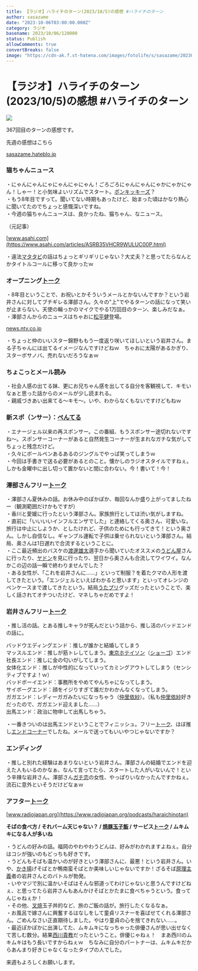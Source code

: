 ```yaml
---
title: 【ラジオ】ハライチのターン(2023/10/5)の感想 #ハライチのターン
author: sasazame
date: "2023-10-06T03:00:00.000Z"
category: ラジオ
basename: 2023/10/06/120000
status: Publish
allowComments: true
convertBreaks: false
image: "https://cdn-ak.f.st-hatena.com/images/fotolife/s/sasazame/20230728/20230728131236.png"
---
```

# 【ラジオ】ハライチのターン(2023/10/5)の感想 #ハライチのターン

![](https://cdn-ak.f.st-hatena.com/images/fotolife/s/sasazame/20230728/20230728131236.png)

367回目のターンの感想です。

<!-- Extended Body -->

先週の感想はこちら [](https://sasazame.hateblo.jp/entry/2023/09/09/142302)

[sasazame.hateblo.jp](https://sasazame.hateblo.jp/entry/2023/09/29/120000)

### 猫ちゃんニュース

・にゃんにゃんにゃにゃんにゃにゃん！ごろごろにゃんにゃんにゃかにゃかにゃん！しゃー！と小気味よいリズムでスタート。[ポンキッキーズ](https://d.hatena.ne.jp/keyword/%A5%DD%A5%F3%A5%AD%A5%C3%A5%AD%A1%BC%A5%BA)？  
・もう8年目ですって。聞いてない時期もあったけど、始まった頃はかなり熱心に聞いてたのでちょっと感慨深いですね。  
・今週の猫ちゃんニュースは、良かったね、猫ちゃん、なニュース。

（元記事）

[www.asahi.com](https://www.asahi.com/articles/ASRB35VHCR9WULUC00P.html)

・違法[マタタビ](https://d.hatena.ne.jp/keyword/%A5%DE%A5%BF%A5%BF%A5%D3)の話はちょっとギリギリじゃない？大丈夫？と思ってたらなんとかタイトルコールに移って良かったｗ

### オープニング[トーク](https://d.hatena.ne.jp/keyword/%A5%C8%A1%BC%A5%AF)

・8年目ということで、お祝いとかそういうメールとかないんですか？という岩井さんに対してブチギレる澤部さん。久々の"上"でやるターンの話になって笑いが止まらない。天使の輪っかのマイクでやる1万回目のターン、楽しみだなぁ。  
・澤部さんからのニュースはちゃおに[松平健](https://d.hatena.ne.jp/keyword/%BE%BE%CA%BF%B7%F2)登場。

[news.ntv.co.jp](https://news.ntv.co.jp/category/culture/d5a40c1e23bd4d2cb3c0005b55ea57bb)

・ちょっと仲のいいスター錦野ももう一度返り咲いてほしいという岩井さん。まる子ちゃんには出てるイメージなんですけどねｗ　ちゃおに太陽があるかぎり、スターボサノバ、売れないだろうなぁｗ

### ちょこっとメール読み

・社会人感の出てる妹、更にお兄ちゃん感を出してる自分を客観視して、キモいなぁと思った話からのメールが少し読まれる。  
・親戚づきあい出来てる～キモ～。いや、わからなくもないですけどもねｗ

### 新スポ（ンサー）：[ぺんてる](https://d.hatena.ne.jp/keyword/%A4%DA%A4%F3%A4%C6%A4%EB)

・エナージェル以来の再スポンサー。この番組、もうスポンサー途切れないですね～。スポンサーコーナーがあると自然発生コーナーが生まれなガチな気がしてちょっと残念だけど。  
・久々にボールペンあるあるのジングルでやっぱ笑ってしまうｗ  
・今回は手書きで送る必要があるとのこと。懐かしのラジオスタイルですねぇ。しかも金曜中に出し切って置かないと間に合わない。今！書いて！今！

### 澤部さんフリー[トーク](https://d.hatena.ne.jp/keyword/%A5%C8%A1%BC%A5%AF)

・澤部さん夏休みの話。お休み中のぽかぽか、毎回なんか盛り上がってましたねー（観測範囲だけかもですが）  
・香川と愛媛に行ったという澤部さん。家族旅行としては渋い気がしますね。  
・直前に「いいいいインフルエンザでした」と連絡してくる奥さん、可愛いな。旅行は中止にしようか、としたけれど、子供のためにも行ってきて！という奥さん。しかし自信なし。ギャンブル運転で子供は乗せられないという澤部さん。結局、奥さんは1日遅れで合流するということに。  
・ここ最近頻出のバスケの[渡邊雄太](https://d.hatena.ne.jp/keyword/%C5%CF%EE%B4%CD%BA%C2%C0)選手から聞いていたオススメの[うどん屋](https://d.hatena.ne.jp/keyword/%A4%A6%A4%C9%A4%F3%B2%B0)さんに行ったり、[ヤドン](https://d.hatena.ne.jp/keyword/%A5%E4%A5%C9%A5%F3)を見に行ったり、翌日から奥さんも合流してワイワイ。なんかこの辺の話一瞬で終わりませんでした？  
・ある女性が、「これを岩井さんに……」といって制服？を着たクマの人形を渡してきたという。「エンジェルといえばわかると思います」といってオレンジのペンケースまで渡してきたという。結局[うたプリ](https://d.hatena.ne.jp/keyword/%A4%A6%A4%BF%A5%D7%A5%EA)グッズだったということで、楽しく話されてオチついたけど、マネしちゃだめですよ！

### 岩井さんフリー[トーク](https://d.hatena.ne.jp/keyword/%A5%C8%A1%BC%A5%AF)

・推し活の話。とある推しキャラが死んだという話から、推し活のバッドエンドの話に。

バッドウエディングエンド：推しが誰かと結婚してしまう  
マッスルエンド：推しが筋トレしてしまう。[東京ホテイソン](https://d.hatena.ne.jp/keyword/%C5%EC%B5%FE%A5%DB%A5%C6%A5%A4%A5%BD%A5%F3)（[ショーゴ](https://d.hatena.ne.jp/keyword/%A5%B7%A5%E7%A1%BC%A5%B4)）エンド  
社長エンド：推しに金の匂いがしてしまう。  
女体化エンド：推しが中性的になっていってカミングアウトしてしまう（センシティブですよ！ｗ）  
バッドボーイエンド：事務所をやめてやんちゃになってしまう。  
サイボーグエンド：顔をイジりすぎて誰だかわかんなくなってしまう。  
ガガエンド：レディーガガみたいになっちゃう（[仲里依紗](https://d.hatena.ne.jp/keyword/%C3%E7%CE%A4%B0%CD%BC%D3)）。（私も[仲里依紗](https://d.hatena.ne.jp/keyword/%C3%E7%CE%A4%B0%CD%BC%D3)好きだったので、ガガエンド迎えました……）  
出馬エンド：政治に物申して出馬しちゃう。

・一番きついのは出馬エンドということでフィニッシュ。フリー[トーク](https://d.hatena.ne.jp/keyword/%A5%C8%A1%BC%A5%AF)、ほぼ推し[エンドコーナー](https://d.hatena.ne.jp/keyword/%A5%A8%A5%F3%A5%C9%A5%B3%A1%BC%A5%CA%A1%BC)でしたね。メールで送ってもいいやつじゃないですか？

### エンディング

・推しと別れた経験はあまりないという岩井さん。澤部さんの結婚でエンドを迎えた人もいるのかなぁ、なんて言ってたら、スタートした人がいないんで！という辛辣な岩井さん。澤部さん[ガチ恋](https://d.hatena.ne.jp/keyword/%A5%AC%A5%C1%CE%F8)の女性、やっぱりいなかったんですかねぇ。流石に意外といそうだけどなぁｗ

### アフター[トーク](https://d.hatena.ne.jp/keyword/%A5%C8%A1%BC%A5%AF)

[www.radiojapan.org](https://www.radiojapan.org/podcasts/haraichinotan)

**そばの食べ方 / それバーム天じゃない？ / [焼豚玉子飯](https://d.hatena.ne.jp/keyword/%BE%C6%C6%DA%B6%CC%BB%D2%C8%D3) / サービス[トーク](https://d.hatena.ne.jp/keyword/%A5%C8%A1%BC%A5%AF) / ムキムキになる人が多いね**

・うどんの好みの話。福岡のやわやわうどんは、好みがわかれますよねぇ。自分はコシが強いのもどっちも好きです。  
・うどんもそばも温かいのが好きという澤部さんに、最悪！という岩井さん。いや、[かき揚](https://d.hatena.ne.jp/keyword/%A4%AB%A4%AD%CD%C8)げそばとか鴨南蛮そばとか美味しいじゃないですか！ざるそば[原理主義](https://d.hatena.ne.jp/keyword/%B8%B6%CD%FD%BC%E7%B5%C1)者の岩井さんとのバトルが勃発。  
・いやマジで別に温かいそばはそんな邪道ってわけじゃないと思うんですけどねぇ、と思ってたら岩井さんもあんかけそばとかたまに食べちゃうという。食ってんじゃねぇか！  
・その他、[叉焼](https://d.hatena.ne.jp/keyword/%BA%B5%BE%C6)玉子丼的など、旅のご飯の話が。旅行したくなるなぁ。  
・お風呂で嫁さんに興奮するはなしをして童貞リスナーを喜ばせてくれる澤部さん。ごめんなさい正直期待しました。やはり童貞の心を捨てきれない……。  
・最近ぽかぽかに出演してた、ムキムキになっちゃった俳優さんが思い出せなくて苦しむ数分。結果[西川貴教](https://d.hatena.ne.jp/keyword/%C0%BE%C0%EE%B5%AE%B6%B5)だったということ。俳優じゃねぇ！　まあ西川のムキムキはもう長いですからねぇｗ　ちなみに自分のパートナーは、ムキムキだからあんまり好きじゃなくなったタイプの人でした。

来週もよろしくお願いします。